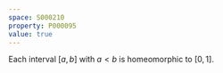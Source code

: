 ```yaml
---
space: S000210
property: P000095
value: true
---
```


Each interval $[a,b]$ with $a<b$ is homeomorphic to $[0,1]$.

